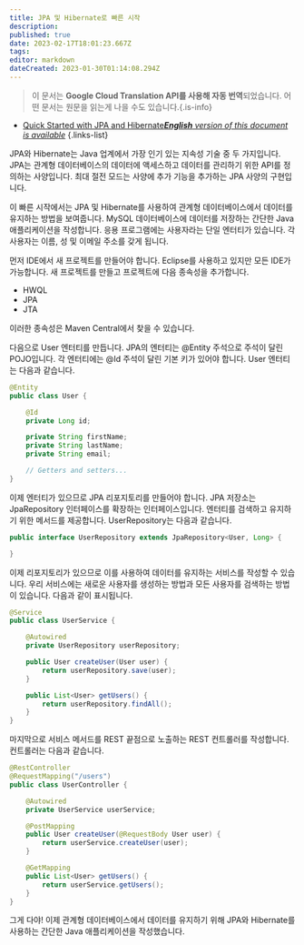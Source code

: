```yaml
---
title: JPA 및 Hibernate로 빠른 시작
description: 
published: true
date: 2023-02-17T18:01:23.667Z
tags: 
editor: markdown
dateCreated: 2023-01-30T01:14:08.294Z
---
```


> 이 문서는 **Google Cloud Translation API를 사용해 자동 번역**되었습니다.
어떤 문서는 원문을 읽는게 나을 수도 있습니다.{.is-info}
- [Quick Started with JPA and Hibernate***English** version of this document is available*](/en/Knowledge-base/Spring-Boot/quick-started-with-jpa-and-hibernate)
{.links-list}


JPA와 Hibernate는 Java 업계에서 가장 인기 있는 지속성 기술 중 두 가지입니다. JPA는 관계형 데이터베이스의 데이터에 액세스하고 데이터를 관리하기 위한 API를 정의하는 사양입니다. 최대 절전 모드는 사양에 추가 기능을 추가하는 JPA 사양의 구현입니다.

이 빠른 시작에서는 JPA 및 Hibernate를 사용하여 관계형 데이터베이스에서 데이터를 유지하는 방법을 보여줍니다. MySQL 데이터베이스에 데이터를 저장하는 간단한 Java 애플리케이션을 작성합니다. 응용 프로그램에는 사용자라는 단일 엔터티가 있습니다. 각 사용자는 이름, 성 및 이메일 주소를 갖게 됩니다.

먼저 IDE에서 새 프로젝트를 만들어야 합니다. Eclipse를 사용하고 있지만 모든 IDE가 가능합니다. 새 프로젝트를 만들고 프로젝트에 다음 종속성을 추가합니다.

- HWQL
- JPA
- JTA

이러한 종속성은 Maven Central에서 찾을 수 있습니다.

다음으로 User 엔터티를 만듭니다. JPA의 엔터티는 @Entity 주석으로 주석이 달린 POJO입니다. 각 엔터티에는 @Id 주석이 달린 기본 키가 있어야 합니다. User 엔터티는 다음과 같습니다.

```java
@Entity
public class User {

    @Id
    private Long id;

    private String firstName;
    private String lastName;
    private String email;

    // Getters and setters...
}
```

이제 엔터티가 있으므로 JPA 리포지토리를 만들어야 합니다. JPA 저장소는 JpaRepository 인터페이스를 확장하는 인터페이스입니다. 엔터티를 검색하고 유지하기 위한 메서드를 제공합니다. UserRepository는 다음과 같습니다.

```java
public interface UserRepository extends JpaRepository<User, Long> {

}
```

이제 리포지토리가 있으므로 이를 사용하여 데이터를 유지하는 서비스를 작성할 수 있습니다. 우리 서비스에는 새로운 사용자를 생성하는 방법과 모든 사용자를 검색하는 방법이 있습니다. 다음과 같이 표시됩니다.

```java
@Service
public class UserService {

    @Autowired
    private UserRepository userRepository;

    public User createUser(User user) {
        return userRepository.save(user);
    }

    public List<User> getUsers() {
        return userRepository.findAll();
    }
}
```

마지막으로 서비스 메서드를 REST 끝점으로 노출하는 REST 컨트롤러를 작성합니다. 컨트롤러는 다음과 같습니다.

```java
@RestController
@RequestMapping("/users")
public class UserController {

    @Autowired
    private UserService userService;

    @PostMapping
    public User createUser(@RequestBody User user) {
        return userService.createUser(user);
    }

    @GetMapping
    public List<User> getUsers() {
        return userService.getUsers();
    }
}
```

그게 다야! 이제 관계형 데이터베이스에서 데이터를 유지하기 위해 JPA와 Hibernate를 사용하는 간단한 Java 애플리케이션을 작성했습니다.